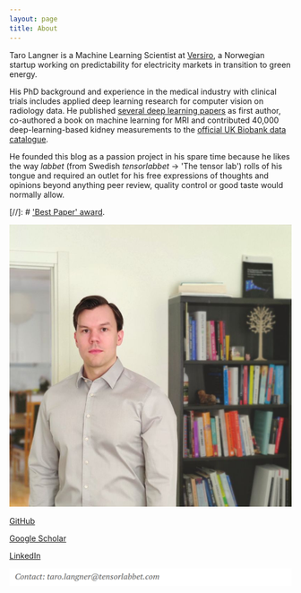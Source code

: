 ```yaml
---
layout: page
title: About
---
```



Taro Langner is a Machine Learning Scientist at [Versiro](https://www.versiro.com/), a Norwegian startup 
working on predictability for electricity markets in transition to green energy.

His PhD background and experience in the medical industry with clinical trials 
includes applied deep learning research for computer vision on radiology data. 
He published [several deep learning papers](https://scholar.google.com/citations?user=18mXNRsAAAAJ&hl=de) as first author, co-authored a book on machine learning for MRI and contributed 40,000 deep-learning-based kidney measurements to the [official UK Biobank data catalogue](https://biobank.ndph.ox.ac.uk/showcase/label.cgi?id=159).

He founded this blog as a passion project in his spare time because he likes the way *labbet* (from Swedish *tensorlabbet* -> 'The tensor lab') rolls of his tongue and required an outlet for his free expressions of thoughts and opinions beyond anything peer review, quality control or good taste would normally allow.

[//]: # ['Best Paper' award](https://www.thieme-connect.com/products/ejournals/abstract/10.1055/s-0041-1726527).


![Profile Picture](/assets/profile_picture.jpeg)

<p style="text-align:center;">

<a href="https://github.com/tarolangner"><i class="fa fa-github fa-2x"></i>GitHub</a> &nbsp;&nbsp;&nbsp;&nbsp;&nbsp;&nbsp;&nbsp;

<a href="https://scholar.google.com/citations?user=18mXNRsAAAAJ"><i class="fa fa-graduation-cap fa-2x"></i>Google Scholar</a> &nbsp;&nbsp;&nbsp;&nbsp;&nbsp;&nbsp;&nbsp;

<a href="https://www.linkedin.com/in/taro-langner/"><i class="fa fa-linkedin-square fa-2x"></i>LinkedIn</a>

</p>

![Contact Info](/assets/contact.png)
